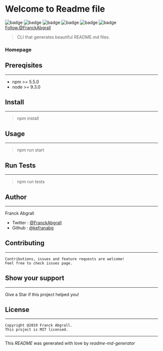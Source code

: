 # Welcome to Readme file





![badge](https://img.shields.io/badge/version-0.50-blue)
![badge](https://img.shields.io/badge/npm-%3E%3D5.5.50-blue)
![badge](https://img.shields.io/badge/node-%3E%3D9.1.30-blue)
![badge](https://img.shields.io/badge/documentation-yes-brightgreen)
![badge](https://img.shields.io/badge/Maintained-yes-green)
![badge](https://img.shields.io/badge/License-MIT-yellow)
[Follow.@FranckAbgrall](https://img.shields.io/Follow.@FranckAbgrall/Follow.@FranckAbgrall-white)


>CLI that generates beautiful README.md files.


### __Homepage__ 

## Prereqisites
------
* npm >= 5.5.0
* node >= 9.3.0

## Install
------
> npm install

## Usage
-------
> npm run start

## Run Tests
---------
> npm run tests

## Author
--------
Franck Abgrall

* Twitter : [@FranckAbgrall](https://www.twitter.com)
* Github : [@kefranabg](https://www.github.com)

## Contributing
-------
```
Contributions, issues and feature requests are welcome!
Feel free to check issues page.
```

## Show your support
------
Give a  Star if this project helped you!


## License
-------
```
Copyright @2019 Franck Abgrall.
This project is MIT licensed.
```
------

This _README_ was generated with love by _readme-md-generator_